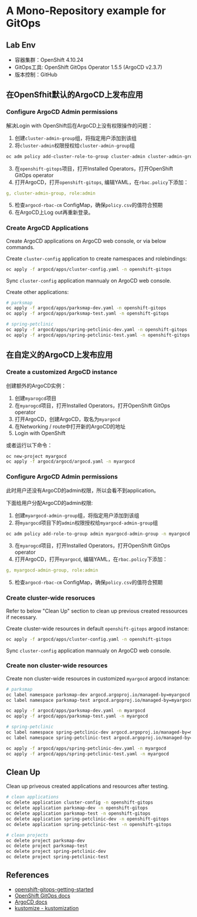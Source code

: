 # A Mono-Repository example for GitOps

## Lab Env

- 容器集群：OpenShift 4.10.24
- GitOps工具: OpenShift GitOps Operator 1.5.5 (ArgoCD v2.3.7)
- 版本控制：GitHub

## 在OpenSfhit默认的ArgoCD上发布应用

### Configure ArgoCD Admin permissions

解决Login with OpenShift后在ArgoCD上没有权限操作的问题：
1. 创建`cluster-admin-group`组，将指定用户添加到该组
2. 将`cluster-admin`权限授权给`cluster-admin-group`组
```bash
oc adm policy add-cluster-role-to-group cluster-admin cluster-admin-group
```
3. 在`openshift-gitops`项目，打开Installed Operators，打开OpenShift GitOps operator
4. 打开ArgoCD，打开`openshift-gitops`, 编辑YAML，在`rbac.policy`下添加：
```yaml
g, cluster-admin-group, role:admin
```
5. 检查`argocd-rbac-cm` ConfigMap，确保`policy.csv`的值符合预期
6. 在ArgoCD上Log out再重新登录。

### Create ArgoCD Applications

Create ArgoCD applications on ArgoCD web console, or via below commands.

Create `cluster-config` application to create namespaces and rolebindings:

```bash
oc apply -f argocd/apps/cluster-config.yaml -n openshift-gitops
```

Sync `cluster-config` application mannualy on ArgoCD web console.

Create other applications:

```bash
# parksmap
oc apply -f argocd/apps/parksmap-dev.yaml -n openshift-gitops
oc apply -f argocd/apps/parksmap-test.yaml -n openshift-gitops

# spring-petclinic
oc apply -f argocd/apps/spring-petclinic-dev.yaml -n openshift-gitops
oc apply -f argocd/apps/spring-petclinic-test.yaml -n openshift-gitops
```

## 在自定义的ArgoCD上发布应用

### Create a customized ArgoCD instance

创建额外的ArgoCD实例：
1. 创建`myarogcd`项目
2. 在`myarogcd`项目，打开Installed Operators，打开OpenShift GitOps operator
3. 打开ArgoCD，创建ArgoCD，取名为`myargocd`
4. 在Networking / route中打开新的ArgoCD的地址
5. Login with OpenShift

或者运行以下命令：
```bash
oc new-project myargocd
oc apply -f argocd/argocd/argocd.yaml -n myargocd
```

### Configure ArgoCD Admin permissions

此时用户还没有ArgoCD的admin权限，所以会看不到application。

下面给用户分配ArgoCD的admin权限:
1. 创建`myargocd-admin-group`组，将指定用户添加到该组
2. 将`myargocd`项目下的`admin`权限授权给`myargocd-admin-group`组
```bash
oc adm policy add-role-to-group admin myargocd-admin-group -n myargocd
```
3. 在`myarogcd`项目，打开Installed Operators，打开OpenShift GitOps operator
4. 打开ArgoCD，打开`myargocd`, 编辑YAML，在`rbac.policy`下添加：
```yaml
g, myargocd-admin-group, role:admin
```
5. 检查`argocd-rbac-cm` ConfigMap，确保`policy.csv`的值符合预期

### Create cluster-wide resoruces
Refer to below "Clean Up" section to clean up previous created ressources if necessary.

Create cluster-wide resources in default `openshift-gitops` argocd instance:

```bash
oc apply -f argocd/apps/cluster-config.yaml -n openshift-gitops
```

Sync `cluster-config` application mannualy on ArgoCD web console.

### Create non cluster-wide resources
Create non cluster-wide resources in customized `myargocd` argocd instance:
```bash
# parksmap
oc label namespace parksmap-dev argocd.argoproj.io/managed-by=myargocd
oc label namespace parksmap-test argocd.argoproj.io/managed-by=myargocd

oc apply -f argocd/apps/parksmap-dev.yaml -n myargocd
oc apply -f argocd/apps/parksmap-test.yaml -n myargocd

# spring-petclinic
oc label namespace spring-petclinic-dev argocd.argoproj.io/managed-by=myargocd
oc label namespace spring-petclinic-test argocd.argoproj.io/managed-by=myargocd

oc apply -f argocd/apps/spring-petclinic-dev.yaml -n myargocd
oc apply -f argocd/apps/spring-petclinic-test.yaml -n myargocd
```

## Clean Up

Clean up priveous created applications and resources after testing.

```bash
# clean applications
oc delete application cluster-config -n openshift-gitops
oc delete application parksmap-dev -n openshift-gitops
oc delete application parksmap-test -n openshift-gitops
oc delete application spring-petclinic-dev -n openshift-gitops
oc delete application spring-petclinic-test -n openshift-gitops

# clean projects
oc delete project parksmap-dev
oc delete project parksmap-test
oc delete project spring-petclinic-dev
oc delete project spring-petclinic-test
```


## References

- [openshift-gitops-getting-started](https://github.com/redhat-developer/openshift-gitops-getting-started)
- [OpenShift GitOps docs](https://access.redhat.com/documentation/en-us/openshift_container_platform/4.10/html/cicd/gitops#understanding-openshift-gitops)
- [ArgoCD docs](https://argo-cd.readthedocs.io/)
- [kustomize - kustomization](https://kubectl.docs.kubernetes.io/references/kustomize/kustomization/)